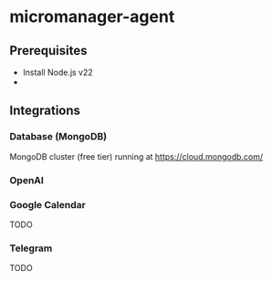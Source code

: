 # micromanager-agent

## Prerequisites

- Install Node.js v22
-

## Integrations

### Database (MongoDB)

MongoDB cluster (free tier) running at https://cloud.mongodb.com/

### OpenAI

### Google Calendar

TODO

### Telegram

TODO
